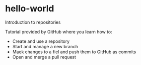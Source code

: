 # hello-world
Introduction to repositories

Tutorial provided by GitHub where you learn how to:
  - Create and use a repository
  - Start and manage a new branch
  - Maek changes to a fiel and push them to GitHub as commits
  - Open and merge a pull request
 
